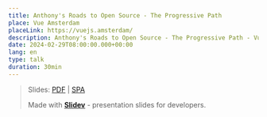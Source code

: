 ```yaml
---
title: Anthony's Roads to Open Source - The Progressive Path
place: Vue Amsterdam
placeLink: https://vuejs.amsterdam/
description: Anthony's Roads to Open Source - The Progressive Path - Vue Amsterdam
date: 2024-02-29T08:00:00.000+00:00
lang: en
type: talk
duration: 30min
---
```


> Slides: [PDF](https://me.algohaven.com/talks/2024-02-29) | [SPA](https://talks.me.algohaven.com/2024/vue-amsterdam)
>
> Made with <Slidev class="inline"/> [**Slidev**](https://github.com/slidevjs/slidev) - presentation slides for developers.
